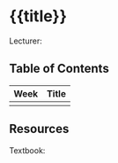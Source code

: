# {{title}}
Lecturer: 

## Table of Contents
| Week | Title |
| ---- | ----- |
|      |       |

## Resources
Textbook:
